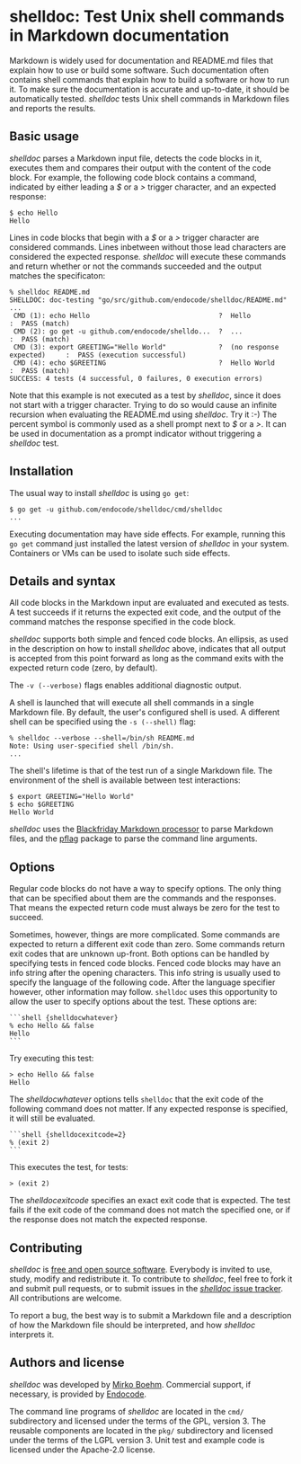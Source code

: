 # shelldoc: Test Unix shell commands in Markdown documentation

Markdown is widely used for documentation and README.md files that
explain how to use or build some software. Such documentation often
contains shell commands that explain how to build a software or how to
run it. To make sure the documentation is accurate and up-to-date, it
should be automatically tested. *shelldoc* tests Unix shell commands
in Markdown files and reports the results.

## Basic usage

*shelldoc* parses a Markdown input file, detects the code blocks in
it, executes them and compares their output with the content of the
code block. For example, the following code block contains a command,
indicated by either leading a _$_ or a _>_ trigger character, and an
expected response:

    $ echo Hello
    Hello

Lines in code blocks that begin with a _$_ or a _>_ trigger character
are considered commands. Lines inbetween without those lead characters
are considered the expected response. *shelldoc* will execute these
commands and return whether or not the commands succeeded and the
output matches the specificaton:

~~~shell
% shelldoc README.md 
SHELLDOC: doc-testing "go/src/github.com/endocode/shelldoc/README.md" ...
 CMD (1): echo Hello                                ?  Hello                      :  PASS (match)
 CMD (2): go get -u github.com/endocode/shelldo...  ?  ...                        :  PASS (match)
 CMD (3): export GREETING="Hello World"             ?  (no response expected)     :  PASS (execution successful)
 CMD (4): echo $GREETING                            ?  Hello World                :  PASS (match)
SUCCESS: 4 tests (4 successful, 0 failures, 0 execution errors)
~~~

Note that this example is not executed as a test by *shelldoc*, since
it does not start with a trigger character. Trying to do so would
cause an infinite recursion when evaluating the README.md using
*shelldoc*. Try it :-) The percent symbol is commonly used as a shell
prompt next to  _$_ or a _>_. It can be used in documentation as a
prompt indicator without triggering a *shelldoc* test.

## Installation

The usual way to install *shelldoc* is using `go get`:

	$ go get -u github.com/endocode/shelldoc/cmd/shelldoc
	...

Executing documentation may have side effects. For example, running
this `go get` command just installed the latest version of *shelldoc*
in your system. Containers or VMs can be used to isolate such side
effects.

## Details and syntax

All code blocks in the Markdown input are evaluated and executed as
tests. A test succeeds if it returns the expected exit code, and the
output of the command matches the response specified in the code
block.

*shelldoc* supports both simple and fenced code blocks. An ellipsis,
as used in the description on how to install *shelldoc* above,
indicates that all output is accepted from this point forward as long
as the command exits with the expected return code (zero, by default).

The `-v (--verbose)` flags enables additional diagnostic output.

A shell is launched that will execute all shell commands in a single
Markdown file. By default, the user's configured shell is used. A
different shell can be specified using the `-s (--shell)` flag:

    % shelldoc --verbose --shell=/bin/sh README.md
	Note: Using user-specified shell /bin/sh.
	...

The shell's lifetime is that of the test run of a single Markdown
file. The environment of the shell is available between test
interactions:

	$ export GREETING="Hello World"
	$ echo $GREETING
	Hello World

*shelldoc* uses
the
[Blackfriday Markdown processor](https://github.com/russross/blackfriday) to
parse Markdown files, and the [pflag](https://github.com/spf13/pflag)
package to parse the command line arguments.

## Options

Regular code blocks do not have a way to specify options. The only
thing that can be specified about them are the commands and the
responses. That means the expected return code must always be zero for
the test to succeed.

Sometimes, however, things are more complicated. Some commands are
expected to return a different exit code than zero. Some commands
return exit codes that are unknown up-front. Both options can be
handled by specifying tests in fenced code blocks. Fenced code blocks
may have an info string after the opening characters. This info string
is usually used to specify the language of the following code. After
the language specifier however, other information may
follow. `shelldoc` uses this opportunity to allow the user to specify
options about the test. These options are:

	```shell {shelldocwhatever}
    % echo Hello && false
    Hello
    ```
Try executing this test:

```shell {shelldocwhatever}
> echo Hello && false
Hello
```

The _shelldocwhatever_ options tells `shelldoc` that the exit code of
the following command does not matter. If any expected response is
specified, it will still be evaluated.

    ```shell {shelldocexitcode=2}
    % (exit 2)
    ```

This executes the test, for tests:

```shell {shelldocexitcode=2}
> (exit 2)
```

The _shelldocexitcode_ specifies an exact exit code that is
expected. The test fails if the exit code of the command does not
match the specified one, or if the response does not match the
expected response.

## Contributing

*shelldoc*
is
[free and open source software](https://en.wikipedia.org/wiki/Free_and_open-source_software). Everybody
is invited to use, study, modify and redistribute it. To contribute to
*shelldoc*, feel free to fork it and submit pull requests, or to
submit issues in
the
[*shelldoc* issue tracker](https://github.com/endocode/shelldoc/issues). All
contributions are welcome.

To report a bug, the best way is to submit a Markdown file and a
description of how the Markdown file should be interpreted, and how
*shelldoc* interprets it.

## Authors and license

*shelldoc* was developed
by [Mirko Boehm](http://www.creative-destruction.org). Commercial support,
if necessary, is provided
by [Endocode](https://endocode.com/).

The command line programs of *shelldoc* are located in the `cmd/`
subdirectory and licensed under the terms of the GPL, version 3. The
reusable components are located in the `pkg/` subdirectory and
licensed under the terms of the LGPL version 3. Unit test and example
code is licensed under the Apache-2.0 license.
